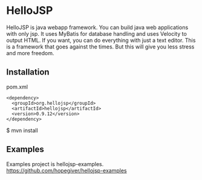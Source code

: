 # HelloJSP
HelloJSP is java webapp framework.
You can build java web applications with only jsp.
It uses MyBatis for database handling and uses Velocity to output HTML.
If you want, you can do everything with just a text editor.
This is a framework that goes against the times.
But this will give you less stress and more freedom.

## Installation
pom.xml
```
<dependency>
  <groupId>org.hellojsp</groupId>
  <artifactId>hellojsp</artifactId>
  <version>0.9.12</version>
</dependency>
```
$ mvn install

## Examples
Examples project is hellojsp-examples.
https://github.com/hopegiver/hellojsp-examples
